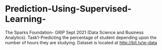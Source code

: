 # Prediction-Using-Supervised-Learning-
The Sparks Foundation- GRIP Sept 2021 (Data Science and Business Analytics).
Task1-Predicting the percentage of student depending upon the number of hours they are studying.
Dataset is located at http://bit.ly/w-data


